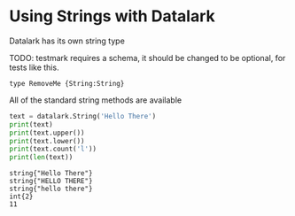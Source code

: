Using Strings with Datalark
==========================

Datalark has its own string type

TODO: testmark requires a schema, it should be changed to be optional, for
tests like this.

[testmark]:# (hello-strings/schema)
```ipldsch
type RemoveMe {String:String}
```

All of the standard string methods are available

[testmark]:# (hello-strings/hello-strings/script.various/construct)
```python
text = datalark.String('Hello There')
print(text)
print(text.upper())
print(text.lower())
print(text.count('l'))
print(len(text))
```

[testmark]:# (hello-strings/hello-strings/output)
```text
string{"Hello There"}
string{"HELLO THERE"}
string{"hello there"}
int{2}
11
```
